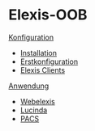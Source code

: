 # Elexis-OOB

[Konfiguration]()

* [Installation](install.md)
* [Erstkonfiguration](config.md)
* [Elexis Clients](clients.md)

[Anwendung]()

* [Webelexis](webelexis.md)
* [Lucinda](lucinda.md)
* [PACS](pacs.md)
